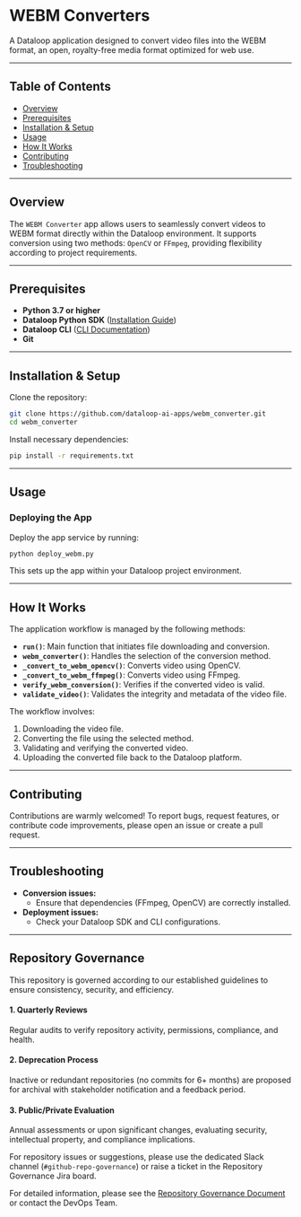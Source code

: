# **WEBM Converters**

A Dataloop application designed to convert video files into the WEBM format, an open, royalty-free media format optimized for web use.

---

## **Table of Contents**

- [Overview](#overview)
- [Prerequisites](#prerequisites)
- [Installation & Setup](#installation--setup)
- [Usage](#usage)
- [How It Works](#how-it-works)
- [Contributing](#contributing)
- [Troubleshooting](#troubleshooting)

---

## **Overview**

The `WEBM Converter` app allows users to seamlessly convert videos to WEBM format directly within the Dataloop environment. It supports conversion using two methods: `OpenCV` or `FFmpeg`, providing flexibility according to project requirements.

---

## **Prerequisites**

- **Python 3.7 or higher**
- **Dataloop Python SDK** ([Installation Guide](https://github.com/dataloop-ai/dtlpy))
- **Dataloop CLI** ([CLI Documentation](https://sdk-docs.dataloop.ai/en/latest/cli.html))
- **Git**

---

## **Installation & Setup**

Clone the repository:

```bash
git clone https://github.com/dataloop-ai-apps/webm_converter.git
cd webm_converter
```

Install necessary dependencies:

```bash
pip install -r requirements.txt
```

---

## **Usage**

### **Deploying the App**

Deploy the app service by running:

```bash
python deploy_webm.py
```

This sets up the app within your Dataloop project environment.

---

## **How It Works**

The application workflow is managed by the following methods:

- **`run()`**: Main function that initiates file downloading and conversion.
- **`webm_converter()`**: Handles the selection of the conversion method.
- **`_convert_to_webm_opencv()`**: Converts video using OpenCV.
- **`_convert_to_webm_ffmpeg()`**: Converts video using FFmpeg.
- **`verify_webm_conversion()`**: Verifies if the converted video is valid.
- **`validate_video()`**: Validates the integrity and metadata of the video file.

The workflow involves:
1. Downloading the video file.
2. Converting the file using the selected method.
3. Validating and verifying the converted video.
4. Uploading the converted file back to the Dataloop platform.

---

## **Contributing**

Contributions are warmly welcomed! To report bugs, request features, or contribute code improvements, please open an issue or create a pull request.

---

## **Troubleshooting**

- **Conversion issues:**
  - Ensure that dependencies (FFmpeg, OpenCV) are correctly installed.
- **Deployment issues:**
  - Check your Dataloop SDK and CLI configurations.

---

## **Repository Governance**

This repository is governed according to our established guidelines to ensure consistency, security, and efficiency.

#### 1. Quarterly Reviews
Regular audits to verify repository activity, permissions, compliance, and health.

#### 2. Deprecation Process
Inactive or redundant repositories (no commits for 6+ months) are proposed for archival with stakeholder notification and a feedback period.

#### 3. Public/Private Evaluation
Annual assessments or upon significant changes, evaluating security, intellectual property, and compliance implications.

For repository issues or suggestions, please use the dedicated Slack channel (`#github-repo-governance`) or raise a ticket in the Repository Governance Jira board.

For detailed information, please see the [Repository Governance Document](https://dataloop.atlassian.net/wiki/spaces/DG/pages/1342799902/Git+Repository+Governance+Process?force_transition=34c5fc5b-725f-4d3e-8687-06e76a169d5e) or contact the DevOps Team.